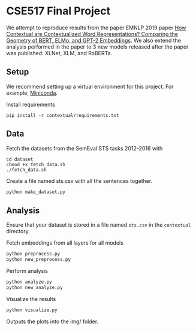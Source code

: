 # CSE517 Final Project

We attempt to reproduce results from the paper EMNLP 2019 paper [How Contextual are Contextualized Word Representations? Comparing the Geometry of BERT, ELMo, and GPT-2 Embeddings](<[https://arxiv.org/abs/1909.00512](https://arxiv.org/abs/1909.00512)>). We also extend the analysis performed in the paper to 3 new models released after the paper was published: XLNet, XLM, and RoBERTa.

## Setup

We recommend setting up a virtual environment for this project. For example, [Miniconda](https://docs.conda.io/projects/conda/en/latest/user-guide/install/).

Install requirements

```
pip install -r contextual/requirements.txt
```

## Data

Fetch the datasets from the SemEval STS tasks 2012-2016 with

```Shell
cd dataset
chmod +x fetch_data.sh
./fetch_data.sh
```

Create a file named sts.csv with all the sentences together.

```Python
python make_dataset.py
```

## Analysis

Ensure that your dataset is stored in a file named `sts.csv` in the `contextual` directory.

Fetch embeddings from all layers for all models

```Python
python preprocess.py
python new_preprocess.py
```

Perform analysis

```Python
python analyze.py
python new_analyze.py
```

Visualize the results

```Python
python visualize.py
```
Outputs the plots into the img/ folder.
